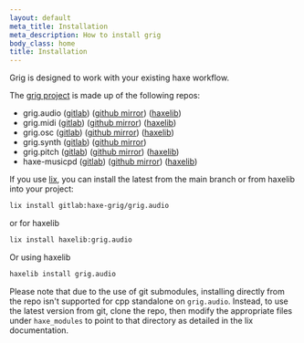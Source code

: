 ```yaml
---
layout: default
meta_title: Installation
meta_description: How to install grig
body_class: home
title: Installation
---
```


Grig is designed to work with your existing haxe workflow.

The [grig project](https://gitlab.com/haxe-grig) is made up of the following repos:

- grig.audio ([gitlab](https://gitlab.com/haxe-grig/grig.audio)) ([github mirror](https://github.com/osakared/grig.audio)) ([haxelib](https://lib.haxe.org/p/grig.audio/))
- grig.midi ([gitlab](https://gitlab.com/haxe-grig/grig.midi)) ([github mirror](https://github.com/osakared/grig.midi)) ([haxelib](https://lib.haxe.org/p/grig.midi/))
- grig.osc ([gitlab](https://gitlab.com/haxe-grig/grig.osc)) ([github mirror](https://github.com/osakared/grig.osc)) ([haxelib](https://lib.haxe.org/p/grig.osc))
- grig.synth ([gitlab](https://gitlab.com/haxe-grig/grig.synth)) ([github mirror](https://github.com/osakared/grig.synth))
- grig.pitch ([gitlab](https://gitlab.com/haxe-grig/grig.pitch)) ([github mirror](https://github.com/osakared/grig.pitch)) ([haxelib](https://lib.haxe.org/p/grig.pitch/))
- haxe-musicpd ([gitlab](https://gitlab.com/haxe-grig/haxe-musicpd)) ([github mirror](https://github.com/osakared/haxe-musicpd)) ([haxelib](https://lib.haxe.org/p/musicpd/))

If you use [lix](https://github.com/lix-pm/lix.client), you can install the latest from the main branch or from haxelib into your project:

```bash
lix install gitlab:haxe-grig/grig.audio
```

or for haxelib

```bash
lix install haxelib:grig.audio
```

Or using haxelib

```bash
haxelib install grig.audio
```

Please note that due to the use of git submodules, installing directly
from the repo isn't supported for cpp standalone on `grig.audio`.
Instead, to use the latest version from git, clone the repo, then modify the appropriate files under `haxe_modules` to point to
that directory as detailed in the lix documentation.